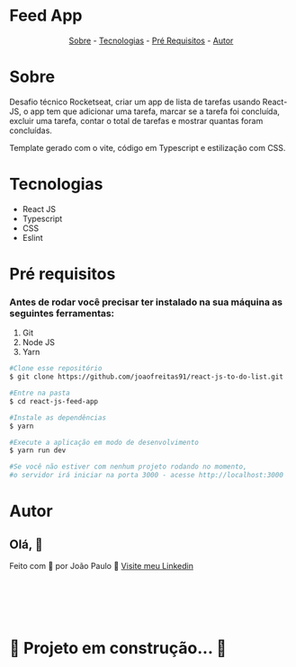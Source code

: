 # Feed App

<p align="center">
  <a href="#sobre">Sobre</a> -
  <a href="#tech">Tecnologias</a> -
  <a href="#pre">Pré Requisitos</a> -
  <a href="#author">Autor</a>
</p>


<h1 id='sobre'>Sobre</h1>

Desafio técnico Rocketseat, criar um app de lista de tarefas usando
React-JS, o app tem que adicionar uma tarefa, marcar se a tarefa foi concluída,
excluir uma tarefa, contar o total de tarefas e mostrar quantas foram concluídas.

Template gerado com o vite, código em Typescript e estilização com CSS.

<h1 id='tech'>Tecnologias</h1>

- React JS
- Typescript
- CSS
- Eslint

<h1 id='pre'>Pré requisitos </h1>

### Antes de rodar você precisar ter instalado na sua máquina as seguintes ferramentas:

1. Git
2. Node JS
3. Yarn

```bash
#Clone esse repositório
$ git clone https://github.com/joaofreitas91/react-js-to-do-list.git

#Entre na pasta
$ cd react-js-feed-app

#Instale as dependências 
$ yarn

#Execute a aplicação em modo de desenvolvimento
$ yarn run dev

#Se você não estiver com nenhum projeto rodando no momento, 
#o servidor irá iniciar na porta 3000 - acesse http://localhost:3000

```
<h1 id='author'>Autor</h1>

## Olá, 👋

Feito com 💜 por João Paulo 👋 [Visite meu Linkedin](https://www.linkedin.com/in/joaopfreitas91/)

</br>
</br>
</br>
</br>

# 🚧 Projeto em construção... 🚀
